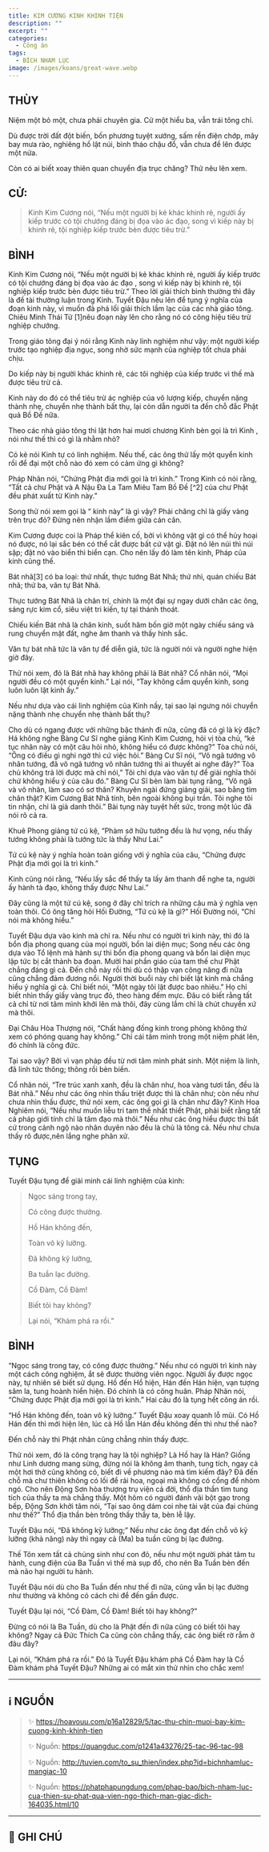 ```yaml
---
title: KIM CƯƠNG KINH KHINH TIỆN
description: ""
excerpt: ""
categories:
  - Công án
tags:
  - BÍCH NHAM LỤC
image: /images/koans/great-wave.webp
---
```


## THÙY

Niệm một bỏ một, chưa phải chuyên gia. Cử một hiểu ba, vẫn trái tông chỉ. 

Dù được trời đất đột biến, bốn phương tuyệt xướng, sấm rền điện chớp, mây bay mưa rào, nghiêng hồ lật núi, bình tháo chậu đổ, vẫn chưa đề lên được một nửa. 

Còn có ai biết xoay thiên quan chuyển địa trục chăng? Thử nêu lên xem.

## CỬ:

> Kinh Kim Cương nói, “Nếu một người bị kẻ khác khinh rẻ, người ấy kiếp trước có tội chướng đáng bị đọa vào ác đạo, song vì kiếp này bị khinh rẻ, tội nghiệp kiếp trước bèn được tiêu trừ.”

## BÌNH

Kinh Kim Cương nói, “Nếu một người bị kẻ khác khinh rẻ, người ấy kiếp trước có tội chướng đáng bị đọa vào ác đạo , song vì kiếp này bị khinh rẻ, tội nghiệp kiếp trước bèn được tiêu trừ.” Theo lời giải thích bình thường thì đây là đề tài thường luận trong Kinh. Tuyết Đậu nêu lên để tụng ý nghĩa của đoạn kinh này, vì muốn đả phá lối giải thích lầm lạc của các nhà giáo tông. Chiêu Minh Thái Tử [1]nêu đoạn này lên cho rằng nó có công hiệu tiêu trừ nghiệp chướng.

Trong giáo tông đại ý nói rằng Kinh này linh nghiệm như vậy: một người kiếp trước tạo nghiệp địa ngục, song nhờ sức mạnh của nghiệp tốt chưa phải chịu. 

Do kiếp này bị người khác khinh rẽ, các tôi nghiệp của kiếp trước vì thế mà được tiêu trừ cả. 

Kinh này do đó có thể tiêu trừ ác nghiệp của vô lượng kiếp, chuyển nặng thành nhẹ, chuyển nhẹ thành bất thụ, lại còn dẫn người ta đến chỗ đắc Phật quả Bồ Đề nữa.

Theo các nhà giáo tông thì lật hơn hai mươi chương Kinh bèn gọi là trì Kinh , nói như thế thì có gì là nhằm nhò? 

Có kẻ nói Kinh tự có linh nghiệm. Nếu thế, các ông thử lấy một quyển kinh rồi để đại một chỗ nào đó xem có cảm ứng gì không? 

Pháp Nhãn nói, “Chứng Phật địa mới gọi là trì kinh.” Trong Kinh có nói rằng, “Tất cả chư Phật và A Nậu Đa La Tam Miêu Tam Bồ Đề [^2] của chư Phật đều phát xuất từ Kinh này.” 

Song thử nói xem gọi là “ kinh này” là gì vậy? Phải chăng chỉ là giấy vàng trên trục đỏ? Đừng nên nhận lầm điểm giữa cán cân.

Kim Cương được coi là Pháp thể kiên cố, bởi vì không vật gì có thể hủy hoại nó được, nó lại sắc bén có thể cắt được bất cứ vật gì. Đặt nó lên núi thì núi sập; đặt nó vào biển thì biển cạn. Cho nên lấy đó làm tên kinh, Pháp của kinh cũng thế.

Bát nhã[3] có ba loại: thứ nhất, thực tướng Bát Nhã; thứ nhì, quán chiếu Bát nhã; thứ ba, văn tự Bát Nhã. 

Thực tướng Bát Nhã là chân trí, chính là một đại sự ngay dưới chân các ông, sáng rực kim cổ, siêu việt tri kiến, tự tại thánh thoát. 

Chiếu kiến Bát nhã là chân kinh, suốt hăm bốn giờ một ngày chiếu sáng và rung chuyển mặt đất, nghe âm thanh và thấy hình sắc. 

Văn tự bát nhã tức là văn tự để diễn giả, tức là người nói và người nghe hiện giờ đây. 

Thử nói xem, đó là Bát nhã hay không phải là Bát nhã? Cổ nhân nói, “Mọi người đều có một quyển kinh.” Lại nói, “Tay không cầm quyển kinh, song luôn luôn lật kinh ấy.”

Nếu như dựa vào cái linh nghiệm của Kinh nầy, tại sao lại ngưng nói chuyển nặng thành nhẹ chuyển nhẹ thành bất thụ? 

Cho dù có ngang được với những bậc thánh đi nữa, cũng đã có gì là kỳ đặc? Há không nghe Bàng Cư Sĩ nghe giảng Kinh Kim Cương, hỏi vị tòa chủ, “kẻ tục nhân này có một câu hỏi nhỏ, không hiểu có được không?” Tòa chủ nói, “Ông có điều gì nghi ngờ thì cứ việc hỏi.” Bàng Cư Sĩ nói, “Vô ngã tướng vô nhân tướng, đã vô ngã tướng vô nhân tướng thì ai thuyết ai nghe đây?” Tòa chủ không trả lời được mà chỉ nói,” Tôi chỉ dựa vào văn tự để giải nghĩa thôi chứ không hiểu ý của câu đó.” Bàng Cư Sĩ bèn làm bài tụng rằng, “Vô ngã và vô nhân, làm sao có sơ thân? Khuyên ngài đứng giảng giải, sao bằng tìm chân thật? Kim Cương Bát Nhã tính, bên ngoài không bụi trần. Tôi nghe tôi tin nhận, chỉ là giả danh thôi.” Bài tụng này tuyệt hết sức, trong một lúc đã nói rõ cả ra.

Khuê Phong giảng tứ cú kệ, “Phàm sở hữu tướng đều là hư vọng, nếu thấy tướng không phải là tướng tức là thấy Như Lai.” 

Tứ cú kệ này ý nghĩa hoàn toàn giống với ý nghĩa của câu, “Chứng được Phật địa mới gọi là trì kinh.” 

Kinh cũng nói rằng, “Nếu lấy sắc để thấy ta lấy âm thanh để nghe ta, người ấy hành tà đạo, không thấy được Như Lai.” 

Đây cũng là một tứ cú kệ, song ở đây chỉ trích ra những câu mà ý nghĩa vẹn toàn thôi. Có ông tăng hỏi Hối Đường, “Tứ cú kệ là gì?” Hối Đường nói, “Chỉ nói mà không hiểu.”

Tuyết Đậu dựa vào kinh mà chỉ ra. Nếu như có người trì kinh này, thì đó là bổn địa phong quang của mọi người, bổn lai diện mục; Song nếu các ông dựa vào Tổ lệnh mà hành sự thì bổn địa phong quang và bổn lai diện mục lập tức bị cắt thành ba đoạn. Mười hai phần giáo của tam thế chư Phật chẳng đáng gì cả. Đến chỗ này rồi thì dù có thập vạn công năng đi nữa cũng chẳng đảm đương nổi. Người thời buổi này chỉ biết lật kinh mà chẳng hiểu ý nghĩa gì cả. Chỉ biết nói, “Một ngày tôi lật được bao nhiêu.” Họ chỉ biết nhìn thấy giấy vàng trục đỏ, theo hàng đếm mực. Đâu có biết rằng tất cả chỉ từ nơi tâm mình khởi lên mà thôi, đây cùng lắm chỉ là chút chuyển xứ mà thôi.

Đại Châu Hòa Thượng nói, “Chất hàng đống kinh trong phòng không thử xem có phóng quang hay không.” Chỉ cái tâm mình trong một niệm phát lên, đó chính là công đức. 

Tại sao vậy? Bởi vì vạn pháp đều từ nơi tâm mình phát sinh. Một niệm là linh, đã linh tức thông; thông rồi bèn biến. 

Cổ nhân nói, “Tre trúc xanh xanh, đều là chân như, hoa vàng tươi tắn, đều là Bát nhã.” Nếu như các ông nhìn thấu triệt được thì là chân như; còn nếu như chưa nhìn thấu được, thử nói xem, các ông gọi gì là chân như đây? Kinh Hoa Nghiêm nói, “Nếu như muốn liễu tri tam thế nhất thiết Phật, phải biết rằng tất cả pháp giới tính chỉ là tâm đạo mà thôi.” Nếu như các ông hiểu được thì bất cứ trong cảnh ngộ nào nhân duyên nào đều là chủ là tông cả. Nếu như chưa thấy rõ được,nên lắng nghe phân xử.

## TỤNG

Tuyết Đậu tụng để giải minh cái linh nghiệm của kinh:

> Ngọc sáng trong tay,
>
> Có công được thưởng.
>
> Hồ Hán không đến,
>
> Toàn vô kỹ lưỡng.
>
> Đã không kỹ lưỡng,
>
> Ba tuần lạc đường.
>
> Cồ Đàm, Cồ Đàm!
>
> Biết tôi hay không?
>
> Lại nói, “Khám phá ra rồi.”

## BÌNH

“Ngọc sáng trong tay, có công được thưởng.” Nếu như có người trì kinh này một cách công nghiệm, ắt sẽ được thưởng viên ngọc. Người ấy được ngọc này, tự nhiên sẽ biết sử dụng. Hồ đến Hồ hiện, Hán đến Hán hiện, vạn tượng sâm la, tung hoành hiển hiện. Đó chính là có công huân. Pháp Nhãn nói, “Chứng được Phật địa mới gọi là trì kinh.” Hai câu đó là tụng hết công án rồi.

“Hồ Hán không đến, toàn vô kỹ lưỡng.” Tuyết Đậu xoay quanh lỗ mũi. Có Hồ Hán đến thì mới hiện lên, lúc cả Hồ lẫn Hán đều không đến thì như thế nào? 

Đến chỗ này thì Phật nhãn cũng chẳng nhìn thấy được. 

Thử nói xem, đó là công trạng hay là tội nghiệp? Là Hồ hay là Hán? Giống như Linh dương mang sừng, đừng nói là không âm thanh, tung tích, ngay cả một hơi thở cũng không có, biết đi về phương nào mà tìm kiếm đây? Đã đến chỗ mà chư thiên không có lối để rải hoa, ngoại mà không có cổng để nhòm ngó. Cho nên Động Sơn hòa thượng trụ viện cả đời, thổ địa thần tìm tung tích của thầy ta mà chẳng thấy. Một hôm có người đánh vãi bột gạo trong bếp, Động Sơn khởi tâm nói, “Tại sao ông dám coi nhẹ tài vật của đại chúng như thế?” Thổ địa thần bèn trông thấy thầy ta, bèn lễ lậy.

Tuyết Đậu nói, “Đã không kỹ lưỡng;” Nếu như các ông đạt đến chỗ vô kỹ lưỡng (khả năng) này thì ngay cả (Ma) ba tuần cũng bị lạc đường. 

Thế Tôn xem tất cả chúng sinh như con đỏ, nếu như một người phát tâm tu hành, cung điện của Ba Tuần vì thế mà sụp đổ, cho nên Ba Tuần bèn đến mà não hại người tu hành. 

Tuyết Đậu nói dù cho Ba Tuần đến như thế đi nữa, cũng vẫn bị lạc đường như thường và không có cách chi để đến gần được.

Tuyết Đậu lại nói, “Cồ Đàm, Cồ Đàm! Biết tôi hay không?” 

Đừng có nói là Ba Tuần, dù cho là Phật đến đi nữa cũng có biết tôi hay không? Ngay cả Đức Thích Ca cũng còn chẳng thấy, các ông biết rờ rẫm ở đâu đây? 

Lại nói, “Khám phá ra rồi.” Đó là Tuyết Đậu khám phá Cồ Đàm hay là Cồ Đàm khám phá Tuyết Đậu? Những ai có mắt xin thử nhìn cho chắc xem!

<hr class="blog-rule" />

## ℹ️ NGUỒN

> ✨ https://hoavouu.com/p16a12829/5/tac-thu-chin-muoi-bay-kim-cuong-kinh-khinh-tien
>
> ✨ Nguồn: https://quangduc.com/p1241a43276/25-tac-96-tac-98
>
> ✨ Nguồn: http://tuvien.com/to_su_thien/index.php?id=bichnhamluc-mangiac-10
>
> ✨ Nguồn: https://phatphapungdung.com/phap-bao/bich-nham-luc-cua-thien-su-phat-qua-vien-ngo-thich-man-giac-dich-164035.html/10

<hr class="blog-rule" />

## 📌 GHI CHÚ

[^1]: ⭐️ 
